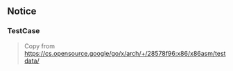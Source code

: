 ## Notice

### TestCase
> Copy from https://cs.opensource.google/go/x/arch/+/28578f96:x86/x86asm/testdata/